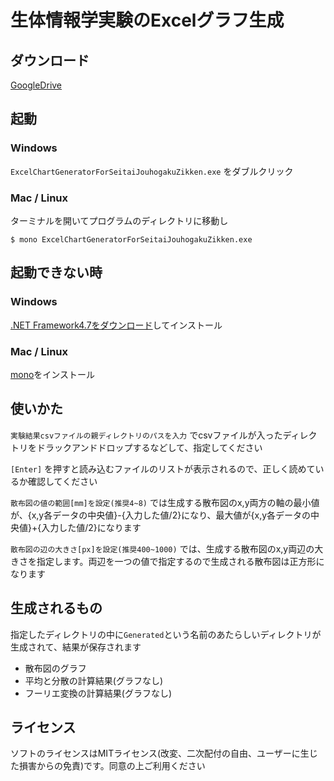 # 生体情報学実験のExcelグラフ生成

## ダウンロード

[GoogleDrive](https://drive.google.com/open?id=1WuL1QrlpedWpC8azS_P3qYsF9MxiVIgd)

## 起動

### Windows

`ExcelChartGeneratorForSeitaiJouhogakuZikken.exe` をダブルクリック

### Mac / Linux

ターミナルを開いてプログラムのディレクトリに移動し

`$ mono ExcelChartGeneratorForSeitaiJouhogakuZikken.exe`

## 起動できない時

### Windows

[.NET Framework4.7をダウンロード](https://dotnet.microsoft.com/download/thank-you/net472)してインストール


### Mac / Linux

[mono](https://www.mono-project.com/download/stable/#download-mac)をインストール

## 使いかた

`実験結果csvファイルの親ディレクトリのパスを入力` でcsvファイルが入ったディレクトリをドラックアンドドロップするなどして、指定してください

`[Enter]` を押すと読み込むファイルのリストが表示されるので、正しく読めているか確認してください

`散布図の値の範囲[mm]を設定(推奨4~8)` では生成する散布図のx,y両方の軸の最小値が、{x,y各データの中央値}-{入力した値/2}になり、最大値が{x,y各データの中央値}+{入力した値/2}になります

`散布図の辺の大きさ[px]を設定(推奨400~1000)` では、生成する散布図のx,y両辺の大きさを指定します。両辺を一つの値で指定するので生成される散布図は正方形になります

## 生成されるもの

指定したディレクトリの中に`Generated`という名前のあたらしいディレクトリが生成されて、結果が保存されます

- 散布図のグラフ
- 平均と分散の計算結果(グラフなし)
- フーリエ変換の計算結果(グラフなし)

## ライセンス

ソフトのライセンスはMITライセンス(改変、二次配付の自由、ユーザーに生じた損害からの免責)です。同意の上ご利用ください
